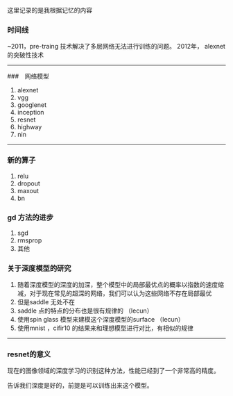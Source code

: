 这里记录的是我根据记忆的内容

### 时间线
~2011，pre-traing 技术解决了多层网络无法进行训练的问题。
2012年， alexnet的突破性技术



----

###　网络模型

1. alexnet
2. vgg
3. googlenet
4. inception
5. resnet
6. highway
7. nin


---

### 新的算子

1. relu
2. dropout
3. maxout
4. bn


### gd 方法的进步
1. sgd
2. rmsprop
3. 其他

### 关于深度模型的研究

1. 随着深度模型的深度的加深，整个模型中的局部最优点的概率以指数的速度缩减，对于现在常见的超深的网络，我们可以认为这些网络不存在局部最优
2. 但是saddle 无处不在
3. saddle 点的特点的分布也是很有规律的 （lecun）
4. 使用spin glass 模型来建模这个深度模型的surface （lecun）
5. 使用mnist ，cifir10 的结果来和理想模型进行对比，有相似的规律

---

### resnet的意义

现在的图像领域的深度学习的识别这种方法，性能已经到了一个非常高的精度。


告诉我们深度是好的，前提是可以训练出来这个模型。
